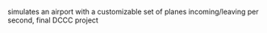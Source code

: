 simulates an airport with a customizable set of planes incoming/leaving per second, final DCCC project
